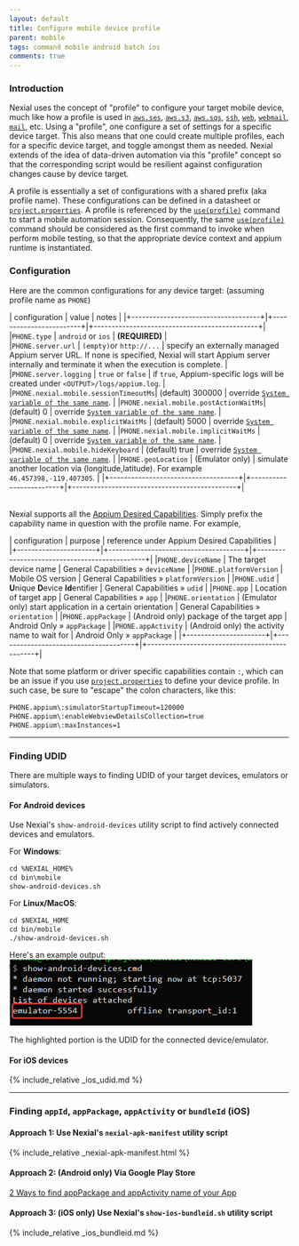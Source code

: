 ```yaml
---
layout: default
title: Configure mobile device profile
parent: mobile
tags: command mobile android batch ios
comments: true
---
```



### Introduction
Nexial uses the concept of "profile" to configure your target mobile device, much like how a profile is used in
[`aws.ses`](../aws.ses), [`aws.s3`](../aws.s3), [`aws.sqs`](../aws.sqs), [`ssh`](../ssh), [`web`](../web), 
[`webmail`](../webmail), [`mail`](../mail), etc. Using a "profile", one configure a set of settings for a specific 
device target. This also means that one could create multiple profiles, each for a specific device target, and toggle 
amongst them as needed. Nexial extends of the idea of data-driven automation via this "profile" concept so that the 
corresponding script would be resilient against configuration changes cause by device target.

A profile is essentially a set of configurations with a shared prefix (aka profile name). These configurations can be
defined in a datasheet or [`project.properties`](../../userguide/UnderstandingProjectStructure#artifactprojectproperties).
A profile is referenced by the [`use(profile)`](use(profile)) command to start a mobile automation session. Consequently,
the same [`use(profile)`](use(profile)) command should be considered as the first command to invoke when perform mobile 
testing, so that the appropriate device context and appium runtime is instantiated.


### Configuration
Here are the common configurations for any device target:
(assuming profile name as `PHONE`)

| configuration                        | value                    | notes                                          |
|+------------------------------------+|+------------------------+|+----------------------------------------------+|
|`PHONE.type`	                         | `android` or `ios`       | **(REQUIRED)**                                 |       
|`PHONE.server.url`	                   | `(empty)`or `http://...` | specify an externally managed Appium server URL. If none is specified, Nexial will start Appium server internally and terminate it when the execution is complete. |
|`PHONE.server.logging`	               | `true` or `false`        | if `true`, Appium-specific logs will be created under `<OUTPUT>/logs/appium.log`. | 
|`PHONE.nexial.mobile.sessionTimeoutMs`| (default) 300000         | override [`System variable of the same name`](../../systemvars/index.html#nexial.mobile.sessionTimeoutMs). |
|`PHONE.nexial.mobile.postActionWaitMs`| (default) 0              | override [`System variable of the same name`](../../systemvars/index.html#nexial.mobile.postActionWaitMs). |
|`PHONE.nexial.mobile.explicitWaitMs`	 | (default) 5000           | override [`System variable of the same name`](../../systemvars/index.html#nexial.mobile.explicitWaitMs).   |
|`PHONE.nexial.mobile.implicitWaitMs`	 | (default) 0              | override [`System variable of the same name`](../../systemvars/index.html#nexial.mobile.implicitWaitMs).   |
|`PHONE.nexial.mobile.hideKeyboard`	   | (default) true           | override [`System variable of the same name`](../../systemvars/index.html#nexial.mobile.hideKeyboard).     |
|`PHONE.geoLocation`	                 | (Emulator only)          | simulate another location via (longitude,latitude). For example `46.457398,-119.407305`. |
|+------------------------------------+|+------------------------+|+----------------------------------------------+|

<br/>Nexial supports all the <a href="https://appium.io/docs/en/writing-running-appium/caps/" class="external-link"
target="_nexial_link">Appium Desired Capabilities</a>. Simply prefix the capability name in question with the profile
name. For example,

| configuration          | purpose                                | reference under Appium Desired Capabilities    |
|+----------------------+|+--------------------------------------+|+----------------------------------------------+|
|`PHONE.deviceName`	     | The target device name                 |  General Capabilities &raquo; `deviceName`     |
|`PHONE.platformVersion` | Mobile OS version                      | General Capabilities &raquo; `platformVersion` |
|`PHONE.udid`	           | **U**nique **D**evice **Id**entifier   | General Capabilities &raquo; `udid`            |
|`PHONE.app`	           | Location of target app                 | General Capabilities &raquo; `app`             |
|`PHONE.orientation`	   | (Emulator only) start application in a certain orientation | General Capabilities &raquo; `orientation` |
|`PHONE.appPackage`      | (Android only) package of the target app | Android Only &raquo; `appPackage`            |
|`PHONE.appActivity`	   | (Android only) the activity name to wait for | Android Only &raquo; `appPackage`        |
|+----------------------+|+--------------------------------------+|+----------------------------------------------+|

Note that some platform or driver specific capabilities contain `:`, which can be an issue if you use
[`project.properties`](../../userguide/UnderstandingProjectStructure#artifactprojectproperties) to define your device 
profile. In such case, be sure to "escape" the colon characters, like this:

```
PHONE.appium\:simulatorStartupTimeout=120000
PHONE.appium\:enableWebviewDetailsCollection=true
PHONE.appium\:maxInstances=1
```

[comment]: <> (# real device)
[comment]: <> (# xcodeOrgId)
[comment]: <> (# xcodeSigninId)
[comment]: <> (# waitForQuiescence)
[comment]: <> (# enable useNewWDA / ioS ClassChain)

-----

### Finding UDID
There are multiple ways to finding UDID of your target devices, emulators or simulators.

#### For Android devices
Use Nexial's `show-android-devices` utility script to find actively connected devices and emulators.

For **Windows**:
```
cd %NEXIAL_HOME%
cd bin\mobile
show-android-devices.sh
```

For **Linux/MacOS**:
```
cd $NEXIAL_HOME
cd bin/mobile
./show-android-devices.sh
```

Here's an example output:<br/>
![](image/mobile_profile_01.png)

The highlighted portion is the UDID for the connected device/emulator.

#### For iOS devices
{% include_relative _ios_udid.md %}

-----

### Finding `appId`, `appPackage`, `appActivity` or `bundleId` (iOS)
#### Approach 1: Use Nexial's `nexial-apk-manifest` utility script
{% include_relative _nexial-apk-manifest.html %}

#### Approach 2: (Android only) Via Google Play Store
<a href="http://www.automationtestinghub.com/apppackage-and-appactivity-name/">2 Ways to find appPackage and appActivity name of your App</a>

#### Approach 3: (iOS only) Use Nexial's `show-ios-bundleid.sh` utility script
{% include_relative _ios_bundleid.md %}

